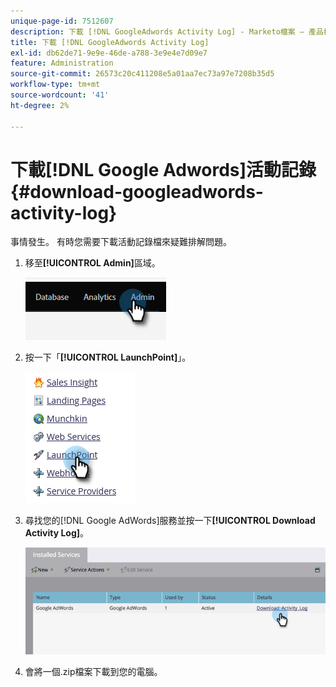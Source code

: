 ```yaml
---
unique-page-id: 7512607
description: 下載 [!DNL GoogleAdwords Activity Log] - Marketo檔案 — 產品檔案
title: 下載 [!DNL GoogleAdwords Activity Log]
exl-id: db62de71-9e9e-46de-a788-3e9e4e7d09e7
feature: Administration
source-git-commit: 26573c20c411208e5a01aa7ec73a97e7208b35d5
workflow-type: tm+mt
source-wordcount: '41'
ht-degree: 2%

---
```


# 下載[!DNL Google Adwords]活動記錄 {#download-googleadwords-activity-log}

事情發生。 有時您需要下載活動記錄檔來疑難排解問題。

1. 移至&#x200B;**[!UICONTROL Admin]**&#x200B;區域。

   ![](assets/download-googleadwords-activity-log-1.png)

1. 按一下「**[!UICONTROL LaunchPoint]**」。

   ![](assets/download-googleadwords-activity-log-2.png)

1. 尋找您的[!DNL Google AdWords]服務並按一下&#x200B;**[!UICONTROL Download Activity Log]**。

   ![](assets/download-googleadwords-activity-log-3.png)

1. 會將一個.zip檔案下載到您的電腦。
